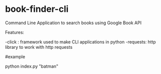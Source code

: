 # book-finder-cli
Command Line Application to search books using Google Book API

Features: 

-click : framework used to make CLI applications in python
-requests: http library to work with http requests

#example 

python index.py "batman"
